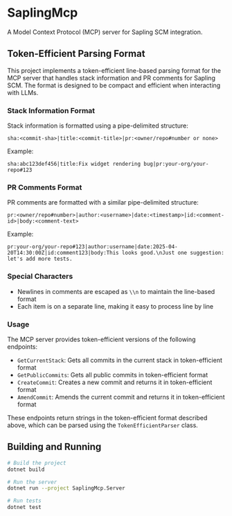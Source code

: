 # SaplingMcp

A Model Context Protocol (MCP) server for Sapling SCM integration.

## Token-Efficient Parsing Format

This project implements a token-efficient line-based parsing format for the MCP server that handles stack information and PR comments for Sapling SCM. The format is designed to be compact and efficient when interacting with LLMs.

### Stack Information Format

Stack information is formatted using a pipe-delimited structure:

```
sha:<commit-sha>|title:<commit-title>|pr:<owner/repo#number or none>
```

Example:
```
sha:abc123def456|title:Fix widget rendering bug|pr:your-org/your-repo#123
```

### PR Comments Format

PR comments are formatted with a similar pipe-delimited structure:

```
pr:<owner/repo#number>|author:<username>|date:<timestamp>|id:<comment-id>|body:<comment-text>
```

Example:
```
pr:your-org/your-repo#123|author:username|date:2025-04-20T14:30:00Z|id:comment123|body:This looks good.\nJust one suggestion: let's add more tests.
```

### Special Characters

- Newlines in comments are escaped as `\\n` to maintain the line-based format
- Each item is on a separate line, making it easy to process line by line

### Usage

The MCP server provides token-efficient versions of the following endpoints:

- `GetCurrentStack`: Gets all commits in the current stack in token-efficient format
- `GetPublicCommits`: Gets all public commits in token-efficient format
- `CreateCommit`: Creates a new commit and returns it in token-efficient format
- `AmendCommit`: Amends the current commit and returns it in token-efficient format

These endpoints return strings in the token-efficient format described above, which can be parsed using the `TokenEfficientParser` class.

## Building and Running

```bash
# Build the project
dotnet build

# Run the server
dotnet run --project SaplingMcp.Server

# Run tests
dotnet test
```